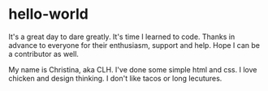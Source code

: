 # hello-world
It's a great day to dare greatly. It's time I learned to code. Thanks in advance to everyone for their enthusiasm, support and help. Hope I can be a contributor as well.

My name is Christina, aka CLH. I've done some simple html and css. I love chicken and design thinking. I don't like tacos or long lecutures. 
